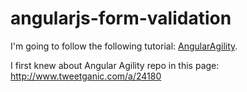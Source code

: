 angularjs-form-validation
=========================

I'm going to follow the following tutorial: [AngularAgility][url-repo-aa].

I first knew about Angular Agility repo in this page: http://www.tweetganic.com/a/24180


[url-repo-aa]: https://github.com/AngularAgility/AngularAgility
